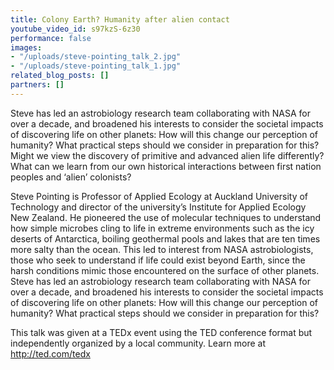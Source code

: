 ```yaml
---
title: Colony Earth? Humanity after alien contact
youtube_video_id: s97kzS-6z30
performance: false
images:
- "/uploads/steve-pointing_talk_2.jpg"
- "/uploads/steve-pointing_talk_1.jpg"
related_blog_posts: []
partners: []
---
```


Steve has led an astrobiology research team collaborating with NASA for over a decade, and broadened his interests to consider the societal impacts of discovering life on other planets: How will this change our perception of humanity? What practical steps should we consider in preparation for this? Might we view the discovery of primitive and advanced alien life differently? What can we learn from our own historical interactions between first nation peoples and ‘alien’ colonists?

Steve Pointing is Professor of Applied Ecology at Auckland University of Technology and director of the university’s Institute for Applied Ecology New Zealand. He pioneered the use of molecular techniques to understand how simple microbes cling to life in extreme environments such as the icy deserts of Antarctica, boiling geothermal pools and lakes that are ten times more salty than the ocean. This led to interest from NASA astrobiologists, those who seek to understand if life could exist beyond Earth, since the harsh conditions mimic those encountered on the surface of other planets. Steve has led an astrobiology research team collaborating with NASA for over a decade, and broadened his interests to consider the societal impacts of discovering life on other planets: How will this change our perception of humanity? What practical steps should we consider in preparation for this?

This talk was given at a TEDx event using the TED conference format but independently organized by a local community. Learn more at http://ted.com/tedx
